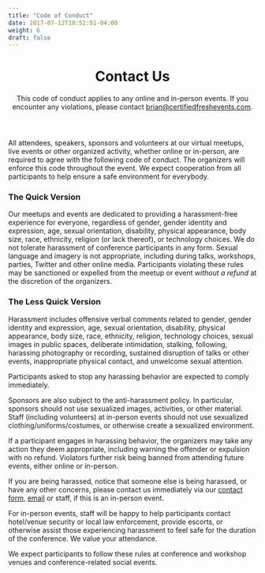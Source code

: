 ```yaml
---
title: "Code of Conduct"
date: 2017-07-12T18:52:51-04:00
weight: 6
draft: false
---
```


<!-- markdownlint-disable -->
<main class="mb-20">
  <header class="container max-w-3xl px-6 py-12 mx-auto">
    <h1 class="my-2 text-5xl font-bold">Contact Us</h1>
    <p class="text-xl">This code of conduct applies to any online and in-person events. If you encounter any violations, please contact <a href="mailto:brian@certifiedfreshevents.com" class="font-bold link text-sky">brian@certifiedfreshevents.com</a>.</p>
  </header>

  <div class="container max-w-3xl px-6 mx-auto">
    <div class="content">
<!-- markdownlint-restore -->

All attendees, speakers, sponsors and volunteers at our virtual meetups, live events or other organized activity, whether online or in-person, are required to agree with the following code of conduct. The organizers will enforce this code throughout the event. We expect cooperation from all participants to help ensure a safe environment for everybody.

### The Quick Version

Our meetups and events are dedicated to providing a harassment-free experience for everyone, regardless of gender, gender identity and expression, age, sexual orientation, disability, physical appearance, body size, race, ethnicity, religion (or lack thereof), or technology choices. We do not tolerate harassment of conference participants in any form. Sexual language and imagery is not appropriate, including during talks, workshops, parties, Twitter and other online media. Participants violating these rules may be sanctioned or expelled from the meetup or event _without a refund_ at the discretion of the organizers.

### The Less Quick Version

Harassment includes offensive verbal comments related to gender, gender identity and expression, age, sexual orientation, disability, physical appearance, body size, race, ethnicity, religion, technology choices, sexual images in public spaces, deliberate intimidation, stalking, following, harassing photography or recording, sustained disruption of talks or other events, inappropriate physical contact, and unwelcome sexual attention.

Participants asked to stop any harassing behavior are expected to comply immediately.

Sponsors are also subject to the anti-harassment policy. In particular, sponsors should not use sexualized images, activities, or other material. Staff (including volunteers) at in-person events should not use sexualized clothing/uniforms/costumes, or otherwise create a sexualized environment.

If a participant engages in harassing behavior, the organizers may take any action they deem appropriate, including warning the offender or expulsion with no refund. Violators further risk being banned from attending future events, either online or in-person.

If you are being harassed, notice that someone else is being harassed, or have any other concerns, please contact us immediately via our [contact form](http://localhost:8888/contact/contact/), [email](mailto:brian@certifiedfreshevents.com) or staff, if this is an in-person event.

For in-person events, staff will be happy to help participants contact hotel/venue security or local law enforcement, provide escorts, or otherwise assist those experiencing harassment to feel safe for the duration of the conference. We value your attendance.

We expect participants to follow these rules at conference and workshop venues and conference-related social events.

<!-- markdownlint-disable -->
  </div>
</main>
<!-- markdownlint-restore -->
